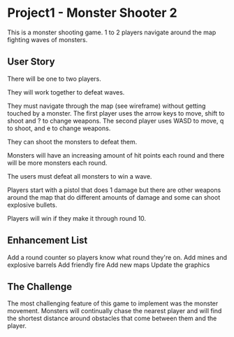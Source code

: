 # Project1 - Monster Shooter 2

This is a monster shooting game. 1 to 2 players navigate around the map fighting waves of monsters.

## User Story

There will be one to two players.

They will work together to defeat waves.

They must navigate through the map (see wireframe) without getting touched by a monster.
The first player uses the arrow keys to move, shift to shoot and ? to change weapons.
The second player uses WASD to move, q to shoot, and e to change weapons.

They can shoot the monsters to defeat them.

Monsters will have an increasing amount of hit points each round and there will be more monsters each round.

The users must defeat all monsters to win a wave.

Players start with a pistol that does 1 damage but there are other weapons around the map that do different amounts of damage and some can shoot explosive bullets.

Players will win if they make it through round 10.

## Enhancement List

Add a round counter so players know what round they're on.
Add mines and explosive barrels
Add friendly fire
Add new maps
Update the graphics

## The Challenge

The most challenging feature of this game to implement was the monster movement. Monsters will continually chase the nearest player and will find the shortest distance around obstacles that come between them and the player.